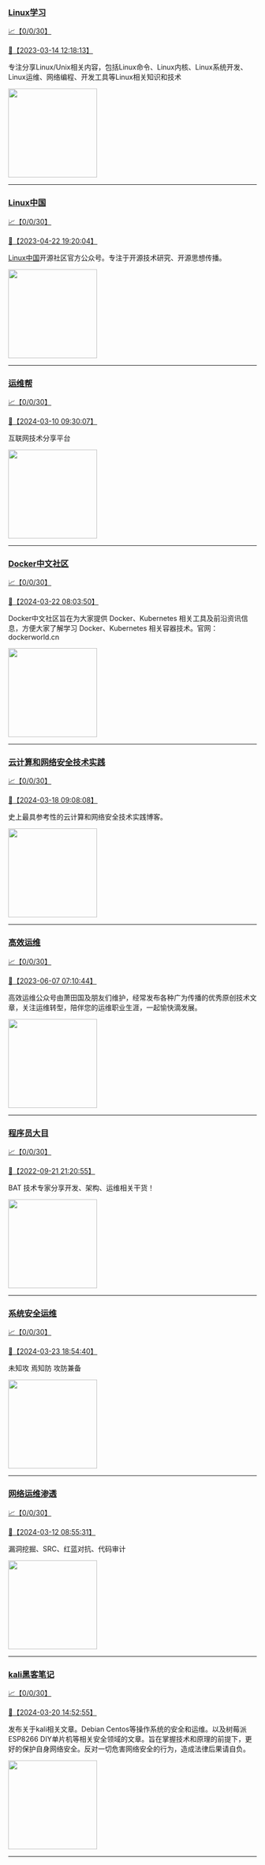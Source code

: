 
### [Linux学习](http://wechat.doonsec.com/wechat_echarts/?biz=MzI4MDEwNzAzNg==)

[:chart_with_upwards_trend:【0/0/30】](http://wechat.doonsec.com/wechat_echarts/?biz=MzI4MDEwNzAzNg==)

[:camera_flash:【2023-03-14 12:18:13】](https://mp.weixin.qq.com/s?__biz=MzI4MDEwNzAzNg==&mid=2649460110&idx=2&sn=d76412a9e0687ffe50c359ea4332a1a2&chksm=f3a2acfdc4d525ebb2f44288f886f46ce16507e0305ee1fcc74cb305757dd68610e87f461665&scene=27#wechat_redirect)

专注分享Linux/Unix相关内容，包括Linux命令、Linux内核、Linux系统开发、Linux运维、网络编程、开发工具等Linux相关知识和技术

<img align="top" width="180" src="http://open.weixin.qq.com/qr/code?username=gh_cb990d3ccd5f" alt="" />

---


### [Linux中国](http://wechat.doonsec.com/wechat_echarts/?biz=MjM5NjQ4MjYwMQ==)

[:chart_with_upwards_trend:【0/0/30】](http://wechat.doonsec.com/wechat_echarts/?biz=MjM5NjQ4MjYwMQ==)

[:camera_flash:【2023-04-22 19:20:04】](https://mp.weixin.qq.com/s?__biz=MjM5NjQ4MjYwMQ==&mid=2664678930&idx=3&sn=e1cd00ae476511afb34f4785124fb41a&chksm=bdcffd548ab87442b492af73b3af4e275b5439bd53b739798b806ed6947ab03e47e8efbe9a59&scene=27#wechat_redirect)

[Linux中国](https://linux.cn/)开源社区官方公众号。专注于开源技术研究、开源思想传播。

<img align="top" width="180" src="http://open.weixin.qq.com/qr/code?username=gh_52ef55f8adfd" alt="" />

---


### [运维帮](http://wechat.doonsec.com/wechat_echarts/?biz=MzA3MzYwNjQ3NA==)

[:chart_with_upwards_trend:【0/0/30】](http://wechat.doonsec.com/wechat_echarts/?biz=MzA3MzYwNjQ3NA==)

[:camera_flash:【2024-03-10 09:30:07】](https://mp.weixin.qq.com/s?__biz=MzA3MzYwNjQ3NA==&mid=2651301316&idx=1&sn=610fcfa74850e0f94b7671ae80f99632&chksm=85222be0d5af5dcfd0c01e8c3d73634a7048dd716cef0b2bdd188c53c4aa8e0bc9187f525dd2&scene=27&key=121f6f4accf38c7b9d562aa08f7e24941bdbf85b895130ce2fab567026dce78dcd03e28e5af8501917df73c47bf297b80cc0e538175657dd&ascene=0&uin=MzgxODQ4MjMz&devicetype=Windows+10+x64&version=63090819&lang=zh_CN&countrycode=GY&exportkey=n_ChQIAhIQb3wDT%2F4HuTLdPzvZpbQDlxLgAQIE97dBBAEAAAAAAOeOD4Nfb%2BYAAAAOpnltbLcz9gKNyK89dVj0so9sAAe%2BhVQ3uHe48gs7GBrh9hFV%2FfFaulrk69zdxqQ6YR%2BAoQP7gHbNWVXDPX2Wz%2BQ0TTcI9Ez9OzfhWenjBj%2BDYskkKTTpHu1xC91d7AZRg0M2eEntumgWeBtm1WQQJX1MJypF2Vugo6VmU8u2Bf5AnnNawiqp0d2E39XzZ%2BDoWbzTrdyoPVTpejkOGCvagodU9toGf1HwhNBcX%2BW%2FK8nkHXAqrwWgk%2FLCzL292MwORD1kNbnkEhvk&acctmode=0&pass_ticket=ebMkdUC160pTUnSIfCnfbVEWh6GW7y8hdD9Y3hezdMasc9GY6hXAHprpsrj8wzA3uCTO2kZGdMNrApB1DZ%2FUKQ%3D%3D&wx_header=1&scene=27#wechat_redirect)

互联网技术分享平台

<img align="top" width="180" src="http://open.weixin.qq.com/qr/code?username=gh_445a39329cd8" alt="" />

---


### [Docker中文社区](http://wechat.doonsec.com/wechat_echarts/?biz=MzI1NzI5NDM4Mw==)

[:chart_with_upwards_trend:【0/0/30】](http://wechat.doonsec.com/wechat_echarts/?biz=MzI1NzI5NDM4Mw==)

[:camera_flash:【2024-03-22 08:03:50】](https://mp.weixin.qq.com/s?__biz=MzI1NzI5NDM4Mw==&mid=2247497096&idx=1&sn=9320958111aa6e10edd7af40eb74ec1e&chksm=eb9ac2d1d258c58651b65827a6c70fbe4aa7e7b2d658fce6b2cb6712567e16a3c1180228fb0c&scene=27&key=bc6109e54101c9d1d2e31cb8634d39c37774ddc0b482857f4fe77c9707d6cddc727c4a54766dda62cea8dca07b88a8325c57a138c8851b32e3075547fc94bc9b62931d59ac021b615cd640cf7ced66de2d7f79975ed34ea18402fb0d430179e84af6d8b0b697111e4d074097530f8fbb04d6fb6cced33859b7cf93b556f7e8ab&ascene=0&uin=MzgxODQ4MjMz&devicetype=Windows+10+x64&version=63090819&lang=zh_CN&countrycode=GY&exportkey=n_ChQIAhIQn6REvViBYmSSoaJJDCqInhLgAQIE97dBBAEAAAAAAIORNTccCJIAAAAOpnltbLcz9gKNyK89dVj0FGSXDrflR7598Tt88I6tsSmIZNi7Aa%2Fac9cpsUiuYVus0IM82v37KA5B7TtcasEK6Cb2G2Eo4H0EHEXxYUAVkweZUAwU%2For11qEHtWWivBOENgpkT%2FVS%2BlhhNQJ4OYqEl9C8JBtcjADC867H74chp49fRMfUYJI3hTyCuB8ndYvxh7RDJXDNmiIYZCiTfbR3Jvqrhd6sQXFtKAqX6IRfuvaHPFlZua6S6%2BJPOaYEj9Dn24QkJDmORmR1&acctmode=0&pass_ticket=g4M%2FSGQAZlw1fhmKUmZeWqCQtxe%2BcrndBorUa44AtGUqebeWzln3%2F1vmfY8BgTd6P5waO%2FC9ZfWaysTct6n1yg%3D%3D&wx_header=1&scene=27#wechat_redirect)

Docker中文社区旨在为大家提供 Docker、Kubernetes 相关工具及前沿资讯信息，方便大家了解学习 Docker、Kubernetes 相关容器技术。官网：dockerworld.cn

<img align="top" width="180" src="http://open.weixin.qq.com/qr/code?username=gh_8620cb9f61a5" alt="" />

---


### [云计算和网络安全技术实践](http://wechat.doonsec.com/wechat_echarts/?biz=MzA3MjM5MDc2Nw==)

[:chart_with_upwards_trend:【0/0/30】](http://wechat.doonsec.com/wechat_echarts/?biz=MzA3MjM5MDc2Nw==)

[:camera_flash:【2024-03-18 09:08:08】](https://mp.weixin.qq.com/s?__biz=MzA3MjM5MDc2Nw==&mid=2650748306&idx=1&sn=f8b8d9c389402279d76782550df18d74&chksm=863af46161635d23a00b41429c78ebe0b0ae67fbb4ec89f3f0346dd5b8bcb6fca93d4515cbe4&scene=27&key=5908dba5334e39c70baa55953355c7dc26f8498d678c3ff37a1d86bbb6bdc86ac28ee4bf5aa2fb47da8d1a3d2e7624e6b30b8240ea12411afe3c39c06f29761344a0f0def2bac3042941197d5388e9fe5f4cca22da1cb9bc74d498bfbef0677c72c7144c9ff0c8bf9aea432a54d24b4c22479b3a8c05e5cc904b78376037d858&ascene=0&uin=MzgxODQ4MjMz&devicetype=Windows+10+x64&version=63090819&lang=zh_CN&countrycode=GY&exportkey=n_ChQIAhIQ%2BkAOUkppiC6nN6S7C8KVGhLgAQIE97dBBAEAAAAAAAcsDzc8PVYAAAAOpnltbLcz9gKNyK89dVj0%2BJt2YEKbcEYDPZI2K%2FKf%2F2pZ7MeO7MN8EDy%2BijMU1j3P6dNCH5UpdKl%2BtN%2FQz3v2tRGBZyyJudTvRm1MDSkB1OzqREZdrbZCjasz4P6tHf1a8F1fgqyO%2BEpp36ip6UiASD6jeHy9P1HTxO3c8aGPjjJgngybuPA%2Fl4BTLT9KgRd7SEWZzT9zYteXAvFpGWohyBnNlQmYNZPJ3l8BABaTN1XIX9fhETkezeT2w7F5txDbv5Sy8LXfFyds&acctmode=0&pass_ticket=E2%2B%2B7ROYiXFLuc%2F5FZDbOnpYzheZ7j8cwz%2FYXuFzO3%2FW9RiOe%2BmlDx6v9G65KhHCR7OxYzokGqTSm5Ev%2B0HXSQ%3D%3D&wx_header=1&scene=27#wechat_redirect)

史上最具参考性的云计算和网络安全技术实践博客。

<img align="top" width="180" src="http://open.weixin.qq.com/qr/code?username=gh_34d6b0cb5633" alt="" />

---


### [高效运维](http://wechat.doonsec.com/wechat_echarts/?biz=MzA4Nzg5Nzc5OA==)

[:chart_with_upwards_trend:【0/0/30】](http://wechat.doonsec.com/wechat_echarts/?biz=MzA4Nzg5Nzc5OA==)

[:camera_flash:【2023-06-07 07:10:44】](https://mp.weixin.qq.com/s?__biz=MzA4Nzg5Nzc5OA==&mid=2651734637&idx=4&sn=2e47f69f965e98f599fed75ddb3837ef&chksm=8bc881c4bcbf08d2df71b5670c0499709a5281229287b15d178de64108ac464cd1f023287884&scene=27#wechat_redirect)

高效运维公众号由萧田国及朋友们维护，经常发布各种广为传播的优秀原创技术文章，关注运维转型，陪伴您的运维职业生涯，一起愉快滴发展。

<img align="top" width="180" src="http://open.weixin.qq.com/qr/code?username=gh_0fdeda7cb50a" alt="" />

---


### [程序员大目](http://wechat.doonsec.com/wechat_echarts/?biz=MzI4ODQ3NjE2OA==)

[:chart_with_upwards_trend:【0/0/30】](http://wechat.doonsec.com/wechat_echarts/?biz=MzI4ODQ3NjE2OA==)

[:camera_flash:【2022-09-21 21:20:55】](https://mp.weixin.qq.com/s?__biz=MzI4ODQ3NjE2OA==&mid=2247500356&idx=1&sn=69754a844e3a51a5427a0efec6aa45bd&chksm=ec3f5f23db48d6353810ef9157baf1fc90adbd884423aba73bd00450e5e6777e6e46dbe30489&scene=27&key=512fb80aa4f22d2a8ac8a7af6059d9b697eaef75ed0476d4690fc363cab93d636f7775d20d20fd3b1cd8bc051e62783ef79a2497a6b927846f0446f0af1324426177ebc087d480f11223e6aa409b2a26ab3d9ac220856bd51003dc89dc5306590dc812175fea69cf84266821b6f428181384d29a2d5a699f58c3d897ce4f980a&ascene=15&uin=MTA3Mzc3OTIzNQ%3D%3D&devicetype=Windows+Server+2016+x64&version=63070517&lang=zh_CN&session_us=gh_5f81484d311e&exportkey=AfaIj87lbeDD6CwHew4i%2FSM%3D&acctmode=0&pass_ticket=nP6spRM8hMyiazMifMuFetRdSji3u6F4iU1PoNglFE6zGbwDRWX%2F4QyvCBMQQBay&wx_header=0&fontgear=2&scene=27#wechat_redirect)

BAT 技术专家分享开发、架构、运维相关干货！

<img align="top" width="180" src="http://open.weixin.qq.com/qr/code?username=gh_e6849e368b5f" alt="" />

---


### [系统安全运维](http://wechat.doonsec.com/wechat_echarts/?biz=Mzk0NjE0NDc5OQ==)

[:chart_with_upwards_trend:【0/0/30】](http://wechat.doonsec.com/wechat_echarts/?biz=Mzk0NjE0NDc5OQ==)

[:camera_flash:【2024-03-23 18:54:40】](https://mp.weixin.qq.com/s?__biz=Mzk0NjE0NDc5OQ==&mid=2247523190&idx=2&sn=05965fce082312e698d1d434e6eb1c9c&chksm=c24d6b6441bd2a6b8969b4a62b0ecd2eb34997ab4ca1d9048c9f65f64e4c81b793cf4377e1aa&scene=27&key=5908dba5334e39c71dceac75bc5c0c528b9fc9af3e082ec88a11a4a54ee03e42c0858607f40d86dcd3b0c91467b1cd0b3c057b8015bc28da8957a3434de6f9fac68213db420cd1fb96b54fef45c99a4d1cd2b760147c8ceb31830a79c725aedd61d3bd7395f3524c5476ea0d300382d9e1c315ea04302d80b1e8579f26f7f7d1&ascene=0&uin=MzgxODQ4MjMz&devicetype=Windows+10+x64&version=63090819&lang=zh_CN&countrycode=GY&exportkey=n_ChQIAhIQ3acD6uniqc9LIkMLU8IjOhLgAQIE97dBBAEAAAAAAMCQJVL593cAAAAOpnltbLcz9gKNyK89dVj0mZEPBylACdIlFYmYmuC34SXev%2FktEy%2Fe0M%2FgmtjkmGfIDxe8eiagu7xMYsn91ly%2BUpPrmQuhJ%2FIECt2q%2BVruI3IESpsEE22Z3E5QltmHYrkGF0QWPWNioJ7hNIyxvmeyMLe6Zl%2FX%2BKpxvJ%2FFPvAij9cu8zluPT37xPkOznmE%2B49d5xrQr4Y%2F45XerMrgCdJjk799zsKJdx5Tek6HCLP4ML0yq4R4K2WOrrMutnMyiAivDzNTGSkVlk75&acctmode=0&pass_ticket=g4M%2FSGQAZlw1fhmKUmZeWqCQtxe%2BcrndBorUa44AtGV0QdSYP7J3A0prSfQJwcK4uZ%2ByB6LmzX%2FuDP9RskHVQg%3D%3D&wx_header=1&scene=27#wechat_redirect)

未知攻 焉知防 攻防兼备

<img align="top" width="180" src="http://open.weixin.qq.com/qr/code?username=gh_2c298b630170" alt="" />

---


### [网络运维渗透](http://wechat.doonsec.com/wechat_echarts/?biz=MzA3MjMxODUwNg==)

[:chart_with_upwards_trend:【0/0/30】](http://wechat.doonsec.com/wechat_echarts/?biz=MzA3MjMxODUwNg==)

[:camera_flash:【2024-03-12 08:55:31】](https://mp.weixin.qq.com/s?__biz=MzA3MjMxODUwNg==&mid=2247486469&idx=1&sn=0f64454d78aa556c32577a3fba163766&chksm=9e52497e46d1988e2d69b2d5afceaeec25a845ca338b675f2a68c0ecc1c4f0e3bc183827cdf0&scene=27&key=5deb1589c6ccacf62e6881f947ddbb1256b032d1dc9855c2155c3512be9d75768c8f308779f559fe8cb18d39db6337a42642f40b8059679be2d4f2c985196406fab332801589e6c74265f4862081849174cd23df69af27a206d4f39947175803c010ccf0a0e6ed29193bea5b31527976ec97910a4ced733961ca719906853db4&ascene=0&uin=MzgxODQ4MjMz&devicetype=Windows+10+x64&version=63090819&lang=zh_CN&countrycode=GY&exportkey=n_ChQIAhIQ92w%2BWqDWKit8FQMypiW3uRLgAQIE97dBBAEAAAAAAEHqGs0eZCgAAAAOpnltbLcz9gKNyK89dVj0qBlZjM%2B379R%2BzmulpbZF9GTITyAzzccZ%2B62tvsiRghptCOjN%2FvisIfyQpJt5GHZ8%2F5bJy7xLXVgLBCcyGnp92LS8NvMYcqzL0uYIeEWc45JcfvnfiXmFkQHdYZg6dCK5DgQQdei6pwwt43mOBohWYU3S05ijWI2MxPlJcHgegjszRqQbRUXFlZCBC%2BNYAidElhlM8rkmH16Z26hvnYdTTiKxembmKWbm0aI0CjsXnVQsWM2QNJADFyWd&acctmode=0&pass_ticket=aWlwATyivUSQXKV2W6DxwTvNEPAOCOzmvLEs9gswSgMg6TIuUrccHs55Tiea0bixe3VXDYLG7CDqlOr0jpZlGg%3D%3D&wx_header=1&scene=27#wechat_redirect)

漏洞挖掘、SRC、红蓝对抗、代码审计

<img align="top" width="180" src="http://open.weixin.qq.com/qr/code?username=gh_304f5239b3b0" alt="" />

---


### [kali黑客笔记](http://wechat.doonsec.com/wechat_echarts/?biz=MzkxMzIwNTY1OA==)

[:chart_with_upwards_trend:【0/0/30】](http://wechat.doonsec.com/wechat_echarts/?biz=MzkxMzIwNTY1OA==)

[:camera_flash:【2024-03-20 14:52:55】](https://mp.weixin.qq.com/s?__biz=MzkxMzIwNTY1OA==&mid=2247503689&idx=1&sn=f6dc1f97795737c362033a747e8f3518&chksm=c0479708a612359f42cfcfec8abee993c967c2d1406bf1d413501c772b7cf998a640495174fe&scene=27#wechat_redirect)

发布关于kali相关文章。Debian Centos等操作系统的安全和运维。以及树莓派 ESP8266 DIY单片机等相关安全领域的文章。旨在掌握技术和原理的前提下，更好的保护自身网络安全。反对一切危害网络安全的行为，造成法律后果请自负。

<img align="top" width="180" src="http://open.weixin.qq.com/qr/code?username=gh_fbcaf351ddc1" alt="" />

---

